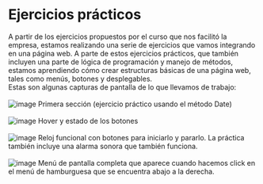 # Ejercicios prácticos
A partir de los ejercicios propuestos por el curso que nos facilitó la empresa, estamos realizando una serie de ejercicios que vamos integrando en una página web. A parte de estos ejercicios prácticos, que también incluyen una parte de lógica de programación y manejo de métodos, estamos aprendiendo cómo crear estructuras básicas de una página web, tales como menús, botones y desplegables.
<br>
Estas son algunas capturas de pantalla de lo que llevamos de trabajo:
<br><br>
![image](https://github.com/jrodriguezc160/Dual_Javier/assets/131864274/244c2d8f-bdbb-41bc-b001-94be8248e5f6)
Primera sección (ejercicio práctico usando el método Date)
<br><br>
![image](https://github.com/jrodriguezc160/Dual_Javier/assets/131864274/7cead90c-f647-4695-8ebe-7d5d50a6ccae)
Hover y estado de los botones
<br><br>
![image](https://github.com/jrodriguezc160/Dual_Javier/assets/131864274/bef62a51-c995-4e9a-89a6-5a8dda8a3b46)
Reloj funcional con botones para iniciarlo y pararlo. La práctica también incluye una alarma sonora que también funciona.
<br><br>
![image](https://github.com/jrodriguezc160/Dual_Javier/assets/131864274/02659aa8-809f-422d-ad40-a24601ec25e1)
Menú de pantalla completa que aparece cuando hacemos click en el menú de hamburguesa que se encuentra abajo a la derecha.
